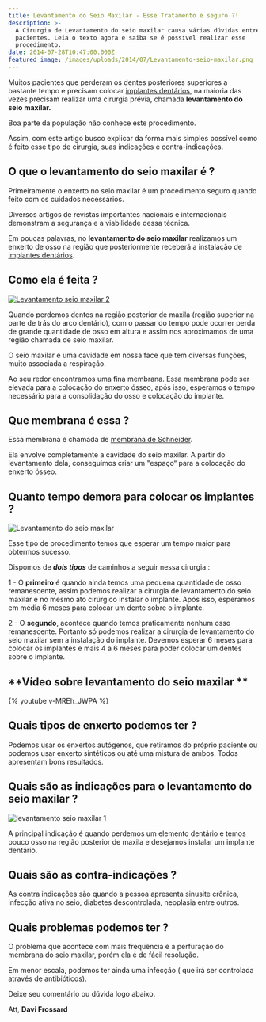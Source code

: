 ```yaml
---
title: Levantamento do Seio Maxilar - Esse Tratamento é seguro ?!
description: >-
  A Cirurgia de Levantamento do seio maxilar causa várias dúvidas entre os
  pacientes. Leia o texto agora e saiba se é possível realizar esse
  procedimento.
date: 2014-07-28T10:47:00.000Z
featured_image: /images/uploads/2014/07/Levantamento-seio-maxilar.png
---
```

Muitos pacientes que perderam os dentes posteriores superiores a bastante tempo e precisam colocar [implantes dentários](/tratamentos/implante-dentario/ "Implantodontia"), na maioria das vezes precisam realizar uma cirurgia prévia, chamada **levantamento do seio maxilar.** 

Boa parte da população não conhece este procedimento. 

Assim, com este artigo busco explicar da forma mais simples possível como é feito esse tipo de cirurgia, suas indicações e contra-indicações.

## O que o levantamento do seio maxilar é ?

Primeiramente o enxerto no seio maxilar é um procedimento seguro quando feito com os cuidados necessários. 

Diversos artigos de revistas importantes nacionais e internacionais demonstram a segurança e a viabilidade dessa técnica. 

Em poucas palavras, no **levantamento do seio maxilar** realizamos um enxerto de osso na região que posteriormente receberá a instalação de [implantes dentários](/tratamentos/implante-dentario/ "Implantodontia").

## Como ela é feita ?

[![Levantamento seio maxilar 2](/images/uploads/2014/07/Levantamento-seio-maxilar-2-300x212.jpg)](/images/uploads/2014/07/Levantamento-seio-maxilar-3.jpg)

Quando perdemos dentes na região posterior de maxila (região superior na parte de trás do arco dentário), com o passar do tempo pode ocorrer perda de grande quantidade de osso em altura e assim nos aproximamos de uma região chamada de seio maxilar. 

O seio maxilar é uma cavidade em nossa face que tem diversas funções, muito associada a respiração. 

Ao seu redor encontramos uma fina membrana. Essa membrana pode ser elevada para a colocação do enxerto ósseo, após isso, esperamos o tempo necessário para a consolidação do osso e colocação do implante.

## Que membrana é essa ?

Essa membrana é chamada de [membrana de Schneider](https://es.wikipedia.org/wiki/Membrana_de_Schneider). 

Ela envolve completamente a cavidade do seio maxilar. A partir do levantamento dela, conseguimos criar um "espaço“ para a colocação do enxerto ósseo.

## Quanto tempo demora para colocar os implantes ?

![Levantamento do seio maxilar](/images/uploads/2017/08/dente-do-siso.jpg) 

Esse tipo de procedimento temos que esperar um tempo maior para obtermos sucesso. 

Dispomos de **_dois tipos_** de caminhos a seguir nessa cirurgia : 

1 - O **primeiro** é quando ainda temos uma pequena quantidade de osso remanescente, assim podemos realizar a cirurgia de levantamento do seio maxilar e no mesmo ato cirúrgico instalar o implante. Após isso, esperamos em média 6 meses para colocar um dente sobre o implante. 

2 - O **segundo**, acontece quando temos praticamente nenhum osso remanescente. Portanto só podemos realizar a cirurgia de levantamento do seio maxilar sem a instalação do implante. Devemos esperar 6 meses para colocar os implantes e mais 4 a 6 meses para poder colocar um dentes sobre o implante.

## **Vídeo sobre levantamento do seio maxilar **

{% youtube v-MREh_JWPA %}

## Quais tipos de enxerto podemos ter ?

Podemos usar os enxertos autógenos, que retiramos do próprio paciente ou podemos usar enxerto sintéticos ou até uma mistura de ambos. Todos apresentam bons resultados.

## Quais são as indicações para o levantamento do seio maxilar ?

![levantamento seio maxilar 1](/images/uploads/2014/07/levantamento-seio-maxilar-1-300x184.png) 

A principal indicação é quando perdemos um elemento dentário e temos pouco osso na região posterior de maxila e desejamos instalar um implante dentário.

## Quais são as contra-indicações ?

As contra indicações são quando a pessoa apresenta sinusite crônica, infecção ativa no seio, diabetes descontrolada, neoplasia entre outros.

## Quais problemas podemos ter ?

O problema que acontece com mais freqüência é a perfuração do membrana do seio maxilar, porém ela é de fácil resolução. 

Em menor escala, podemos ter ainda uma infecção ( que irá ser controlada através de antibióticos).   

Deixe seu comentário ou dúvida logo abaixo. 

Att, **Davi Frossard**
